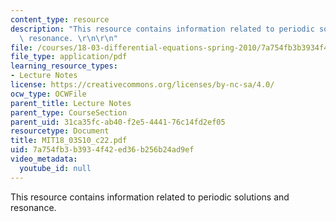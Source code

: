 ```yaml
---
content_type: resource
description: "This resource contains information related to periodic solutions and\
  \ resonance. \r\n\r\n"
file: /courses/18-03-differential-equations-spring-2010/7a754fb3b3934f42ed36b256b24ad9ef_MIT18_03S10_c22.pdf
file_type: application/pdf
learning_resource_types:
- Lecture Notes
license: https://creativecommons.org/licenses/by-nc-sa/4.0/
ocw_type: OCWFile
parent_title: Lecture Notes
parent_type: CourseSection
parent_uid: 31ca35fc-ab40-f2e5-4441-76c14fd2ef05
resourcetype: Document
title: MIT18_03S10_c22.pdf
uid: 7a754fb3-b393-4f42-ed36-b256b24ad9ef
video_metadata:
  youtube_id: null
---
```

This resource contains information related to periodic solutions and resonance. 

